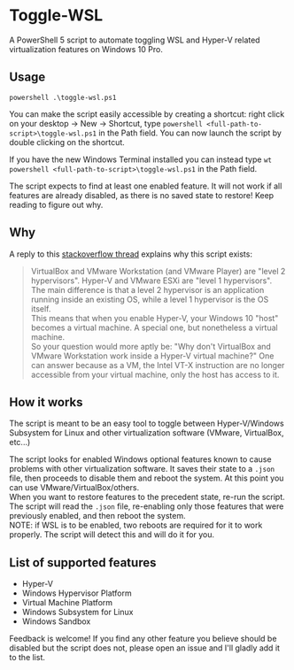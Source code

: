 # Toggle-WSL
A PowerShell 5 script to automate toggling WSL and Hyper-V related virtualization features on Windows 10 Pro.

## Usage
```
powershell .\toggle-wsl.ps1
```
You can make the script easily accessible by creating a shortcut: right click on your desktop -> New -> Shortcut, type `powershell <full-path-to-script>\toggle-wsl.ps1` in the Path field. You can now launch the script by double clicking on the shortcut.

If you have the new Windows Terminal installed you can instead type `wt powershell <full-path-to-script>\toggle-wsl.ps1` in the Path field.

The script expects to find at least one enabled feature. It will not work if all features are already disabled, as there is no saved state to restore! Keep reading to figure out why.

## Why
A reply to this [stackoverflow thread](https://superuser.com/questions/1208850/why-cant-virtualbox-or-vmware-run-with-hyper-v-enabled-on-windows-10) explains why this script exists:

> VirtualBox and VMware Workstation (and VMware Player) are "level 2 hypervisors". Hyper-V and VMware ESXi are "level 1 hypervisors".  
The main difference is that a level 2 hypervisor is an application running inside an existing OS, while a level 1 hypervisor is the OS itself.  
This means that when you enable Hyper-V, your Windows 10 "host" becomes a virtual machine. A special one, but nonetheless a virtual machine.  
So your question would more aptly be: "Why don't VirtualBox and VMware Workstation work inside a Hyper-V virtual machine?" One can answer because as a VM, the Intel VT-X instruction are no longer accessible from your virtual machine, only the host has access to it.

## How it works
The script is meant to be an easy tool to toggle between Hyper-V/Windows Subsystem for Linux and other virtualization software (VMware, VirtualBox, etc...)

The script looks for enabled Windows optional features known to cause problems with other virtualization software. It saves their state to a `.json` file, then proceeds to disable them and reboot the system. At this point you can use VMware/VirtualBox/others.  
When you want to restore features to the precedent state, re-run the script. The script will read the `.json` file, re-enabling only those features that were previously enabled, and then reboot the system.  
NOTE: if WSL is to be enabled, two reboots are required for it to work properly. The script will detect this and will do it for you.

## List of supported features
- Hyper-V
- Windows Hypervisor Platform
- Virtual Machine Platform
- Windows Subsystem for Linux
- Windows Sandbox

Feedback is welcome! If you find any other feature you believe should be disabled but the script does not, please open an issue and I'll gladly add it to the list.